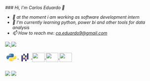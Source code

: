 <i>### Hi, I'm Carlos Eduardo 👋


- 🔭 at the moment i am working as software development intern
- 🌱 I'm currently learning python, power bi and other tools for data analysis
- 📫 How to reach me: ca.eduardo9@gmail.com </i>


<div>
  <a href="https://github.com/carlos-eduardo-sebastiao">
  <img height="130px" src="https://github-readme-stats.vercel.app/api?username=carlos-eduardo-sebastiao&show_icons=true&theme=dark&include_all_commits=true&count_private=true"/>
   <img height="130px" src="https://github-readme-stats.vercel.app/api/top-langs/?username=carlos-eduardo-sebastiao&layout=compact&langs_count=16&theme=dark">
</div>
  
<div style="display: inline_block"><br>
  <img align="center" height="30" width="40" src="https://raw.githubusercontent.com/devicons/devicon/master/icons/python/python-original.svg">
  <img align="center" height="30" width="40" src="https://raw.githubusercontent.com/devicons/devicon/master/icons/pandas/pandas-original.svg">
  <img align="center" height="30" width="40" src="https://cdn.jsdelivr.net/gh/devicons/devicon/icons/git/git-original.svg">
  <img align="center" height="30" width="40" src="https://cdn.jsdelivr.net/gh/devicons/devicon/icons/oracle/oracle-original.svg">
  <img align="center" height="30" width="40" src="https://cdn.jsdelivr.net/gh/devicons/devicon/icons/jupyter/jupyter-original.svg" />
</div>
  
##
  
<div>  
  <a href = "mailto:ca.eduardo9@gmail.com"><img src="https://img.shields.io/badge/-Gmail-%23333?style=for-the-badge&logo=gmail&logoColor=white" target="_blank"></a>
  <a href="https://www.linkedin.com/in/carloseduardosebastião/" target="_blank"><img src="https://img.shields.io/badge/-LinkedIn-%230077B5?style=for-the-badge&logo=linkedin&logoColor=white" target="_blank"></a> 
</div>
